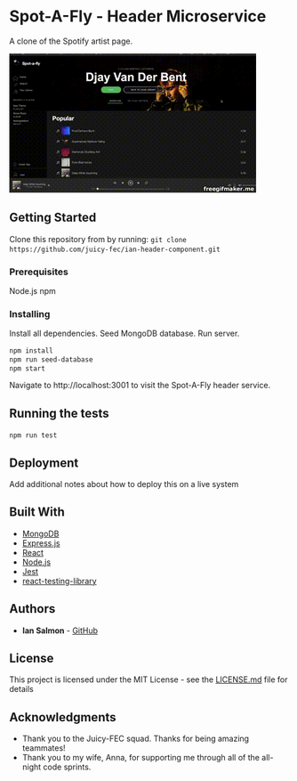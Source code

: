 # Spot-A-Fly - Header Microservice

A clone of the Spotify artist page.

![](SpotaflyDemo.gif)

## Getting Started

Clone this repository from by running:
`git clone https://github.com/juicy-fec/ian-header-component.git`

### Prerequisites

Node.js
npm

### Installing

Install all dependencies.
Seed MongoDB database.
Run server.

```
npm install
npm run seed-database
npm start
```

Navigate to http://localhost:3001 to visit the Spot-A-Fly header service.

## Running the tests

`npm run test`

## Deployment

Add additional notes about how to deploy this on a live system

## Built With

* [MongoDB](https://www.mongodb.com/)
* [Express.js](https://expressjs.com/)
* [React](https://reactjs.org/)
* [Node.js](https://nodejs.org/en/)
* [Jest](https://jestjs.io/)
* [react-testing-library](https://github.com/testing-library/react-testing-library)

## Authors

* **Ian Salmon** - [GitHub](https://github.com/IanGSalmon)

## License

This project is licensed under the MIT License - see the [LICENSE.md](LICENSE.md) file for details

## Acknowledgments

* Thank you to the Juicy-FEC squad. Thanks for being amazing teammates!
* Thank you to my wife, Anna, for supporting me through all of the all-night code sprints.
